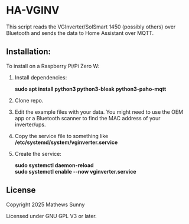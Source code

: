 # HA-VGINV

This script reads the VGInverter/SolSmart 1450 (possibly others) over Bluetooth 
and sends the data to Home Assistant over MQTT. 

## Installation:

To install on a Raspberry Pi/Pi Zero W:

1. Install dependencies: 
   
    **sudo apt install python3 python3-bleak python3-paho-mqtt**

2. Clone repo. 

3. Edit the example files with your data. You might need to use the OEM app or a Bluetooth scanner to find the MAC address of your inverter/ups. 

5. Copy the service file to something like **/etc/systemd/system/vginverter.service**
   
6. Create the service:

   **sudo systemctl daemon-reload**    
   **sudo systemctl enable --now vginverter.service**

## License
Copyright 2025 Mathews Sunny

Licensed under GNU GPL V3 or later. 
